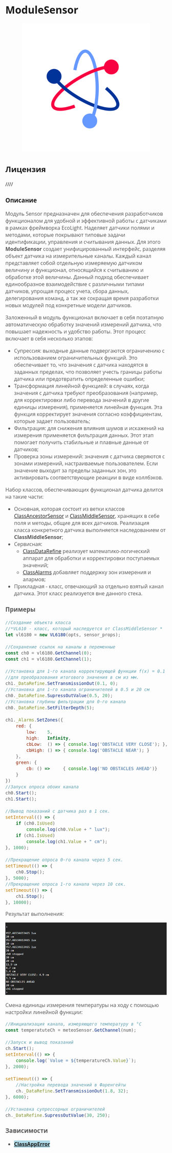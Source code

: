 <div style = "font-family: 'Open Sans', sans-serif; font-size: 16px">

# ModuleSensor
<div style = "color: #555">
    <p align="center">
    <img src="./res/logo.png" width="400" title="hover text">
    </p>
</div>

## Лицензия
////

### Описание
<div style = "color: #555">

Модуль Sensor предназначен для обеспечения разработчиков функционалом для удобной и эффективной работы с датчиками в рамках фреймворка EcoLight. 
Наделяет датчики полями и методами, которые покрывают типовые задачи идентификации, управления и считывания данных. Для этого **ModuleSensor** создает унифицированный интерфейс, разделяя объект датчика на измерительные каналы. 
Каждый канал представляет собой отдельную измеряемую датчиком величину и функционал, относящийся к считыванию и обработке этой величины.
Данный подход обеспечивает единообразное взаимодействие с различными типами датчиков, упрощая процесс учета, сбора данных, делегирования команд, а так же сокращая время разработки новых модулей под конкретные модели датчиков. 

Заложенный в модуль функционал включает в себя поэтапную автоматическую обработку значений измерений датчика, что повышает надежность и удобство работы. Этот процесс включает в себя несколько этапов:
- Супрессия: выходные данные подвергаются ограничению с использованием ограничительных функций. Это обеспечивает то, что значения с датчика находятся в заданных пределах, что позволяет учесть границы работы датчика или предотвратить определенные ошибки; 
- Трансформация линейной функцией: в случаях, когда значения с датчика требуют преобразования (например, для корректировки либо перевода значений в другие единицы измерения), применяется линейная функция. Эта функция корректирует значения согласно коэффициентам, которые задает пользователь;
- Фильтрация: для снижения влияния шумов и искажений на измерения применяется фильтрация данных. Этот этап помогает получить стабильные и плавные данные от датчиков;
- Проверка зоны измерений: значения с датчика сверяются с зонами измерений, настраиваемые пользователем. Если значение выходит за пределы заданных зон, это активировать соответствующие реакции в виде коллбэков.

Набор классов, обеспечивающих функционал датчика делитcя на такие части: 
- Основная, которая состоит из ветки классов [ClassAncestorSensor](https://github.com/Nicktonious/ModuleSensor/blob/fork-nikita/README_ANCESTOR.md) и [ClassMiddleSensor](https://github.com/Nicktonious/ModuleSensor/blob/fork-nikita/README_MIDDLE.md), хранящих в себе поля и методы, общие для всех датчиков. Реализация класса конкретного датчика выполняется наследованием от **ClassMiddleSensor**;
- Сервисная: 
    - [ClassDataRefine](https://github.com/Nicktonious/ModuleSensor/blob/fork-nikita/README_DATA_REFINE.md) реализует математико-логический аппарат для обработки и корректировки поступаемых значений;
    - [ClassAlarms](https://github.com/Nicktonious/ModuleSensor/blob/fork-nikita/README_ALARMS.md) добавляет поддержку зон измерения и алармов;  
- Прикладная - класс, отвечающий за отдельно взятый канал датчика. Этот класс реализуется вне данного стека.
<div style = "color: #555">

### Примеры
<div style = "color: #555">

```js
//Создание объекта класса
//*VL610 - класс, который наследуется от ClassMiddleSensor *
let vl6180 = new VL6180(opts, sensor_props);

//Сохранение ссылок на каналы в переменные
const ch0 = vl6180.GetChannel(0);
const ch1 = vl6180.GetChannel(1);

//Установка для 1-го канала корректирующей функции f(x) = 0.1 * x 
//для преобразования итогового значения в см из мм.
ch1._DataRefine.SetTransmissionOut(0.1, 0);
//Установка для 1-го канала ограничителей в 0.5 и 20 см
ch0._DataRefine.SupressOutValue(0.5, 20);
//Установка глубины фильтрации для 0-го канала
ch0._DataRefine.SetFilterDepth(5);

ch1._Alarms.SetZones({
    red: {
        low:    5, 
        high:   Infinity, 
        cbLow:  () => { console.log('OBSTACLE VERY CLOSE'); }, 
        cbHigh: () => { console.log('OBSTACLE NEAR'); }
    },
    green: {
        cb: () =>     { console.log('NO OBSTACLES AHEAD')}
    }
})
//Запуск опроса обоих канала
ch0.Start();
ch1.Start();

//Вывод показаний с датчика раз в 1 сек.
setInterval(() => {
    if (ch0.IsUsed)
        console.log(ch0.Value + " lux");
    if (ch1.IsUsed)
        console.log(ch1.Value + " cm");
}, 1000);

//Прекращение опроса 0-го канала через 5 сек.
setTimeout(() => {
    ch0.Stop();
}, 5000);
//Прекращение опроса 1-го канала через 10 сек.
setTimeout(() => {
    ch1.Stop();
}, 10000);
```

Результат выполнения:

<div align='left'>
    <img src="./res/example-1.png" alt="Image not found">
</div>

Смена единицы измерения температуры на ходу с помощью настройки линейной функции:
```js
//Инициализация канала, измеряющего температуру в °C 
const temperatuteCh = meteoSensor.GetChannel(num);

//Запуск и вывод показаний
ch.Start();
setInterval(() => {
    console.log(`Value = ${temperatureCh.Value}`);
}, 2000);

setTimeout(() => {
    //Настройка перевода значений в Фаренгейты
    ch._DataRefine.SetTransmissionOut(1.8, 32);
}, 6000);

//Установка супрессорных ограничителей
ch._DataRefine.SupressOutValue(30, 250);
```
</div>

### Зависимости
<div style = "color: #555">

- <mark style="background-color: lightblue">[**ClassAppError**](https://github.com/Konkery/ModuleAppError/blob/main/README.md)</mark>
</div>

</div>
    